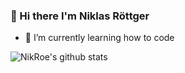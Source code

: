 ### 👋 Hi there I'm Niklas Röttger

- 🌱 I’m currently learning how to code 

![NikRoe's github stats](https://github-readme-stats.vercel.app/api?username=NikRoe&count_private=true&show_icons=true&theme=vue-dark)

<!--START_SECTION:waka-->
<!--END_SECTION:waka-->
